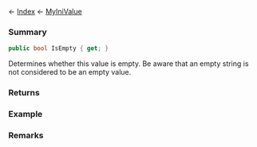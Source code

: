 ← [Index](Api-Index) ← [MyIniValue](VRage.Game.ModAPI.Ingame.Utilities.MyIniValue)

### Summary

```csharp
public bool IsEmpty { get; }
```

Determines whether this value is empty. Be aware that an empty string is not considered to be an empty value.

### Returns

### Example

### Remarks

